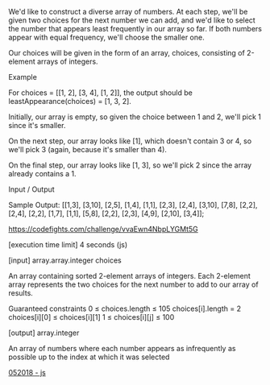 We'd like to construct a diverse array of numbers. At each step, we'll be given two choices for the next number we can add, and we'd like to select the number that appears least frequently in our array so far. If both numbers appear with equal frequency, we'll choose the smaller one.

Our choices will be given in the form of an array, choices, consisting of 2-element arrays of integers.

Example

For choices = [[1, 2], [3, 4], [1, 2]], the output should be leastAppearance(choices) = [1, 3, 2].

Initially, our array is empty, so given the choice between 1 and 2, we'll pick 1 since it's smaller.

On the next step, our array looks like [1], which doesn't contain 3 or 4, so we'll pick 3 (again, because it's smaller than 4).

On the final step, our array looks like [1, 3], so we'll pick 2 since the array already contains a 1.

Input / Output

Sample Output: [[1,3], 
[3,10], 
[2,5], 
[1,4], 
[1,1], 
[2,3], 
[2,4], 
[3,10], 
[7,8], 
[2,2], 
[2,4], 
[2,2], 
[1,7], 
[1,1], 
[5,8], 
[2,2], 
[2,3], 
[4,9], 
[2,10], 
[3,4]];

https://codefights.com/challenge/vvaEwn4NbpLYGMt5G

[execution time limit] 4 seconds (js)

[input] array.array.integer choices

An array containing sorted 2-element arrays of integers. Each 2-element array represents the two choices for the next number to add to our array of results.

Guaranteed constraints
0 ≤ choices.length ≤ 105
choices[i].length = 2
choices[i][0] ≤ choices[i][1]
1 ≤ choices[i][j] ≤ 100

[output] array.integer

An array of numbers where each number appears as infrequently as possible up to the index at which it was selected

[052018 - js](https://github.com/vibrantlife/algorithm-interview-prep/blob/master/solutions/leastAppearances_042018.js)